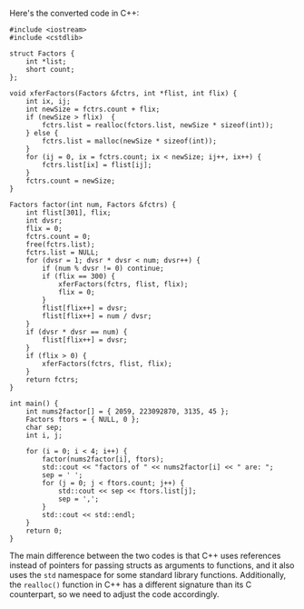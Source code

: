 
Here's the converted code in C++:
```
#include <iostream>
#include <cstdlib>

struct Factors {
    int *list;
    short count;
};

void xferFactors(Factors &fctrs, int *flist, int flix) {
    int ix, ij;
    int newSize = fctrs.count + flix;
    if (newSize > flix)  {
        fctrs.list = realloc(fctors.list, newSize * sizeof(int));
    } else {
        fctrs.list = malloc(newSize * sizeof(int));
    }
    for (ij = 0, ix = fctrs.count; ix < newSize; ij++, ix++) {
        fctrs.list[ix] = flist[ij];
    }
    fctrs.count = newSize;
}

Factors factor(int num, Factors &fctrs) {
    int flist[301], flix;
    int dvsr;
    flix = 0;
    fctrs.count = 0;
    free(fctrs.list);
    fctrs.list = NULL;
    for (dvsr = 1; dvsr * dvsr < num; dvsr++) {
        if (num % dvsr != 0) continue;
        if (flix == 300) {
            xferFactors(fctrs, flist, flix);
            flix = 0;
        }
        flist[flix++] = dvsr;
        flist[flix++] = num / dvsr;
    }
    if (dvsr * dvsr == num) {
        flist[flix++] = dvsr;
    }
    if (flix > 0) {
        xferFactors(fctrs, flist, flix);
    }
    return fctrs;
}

int main() {
    int nums2factor[] = { 2059, 223092870, 3135, 45 };
    Factors ftors = { NULL, 0 };
    char sep;
    int i, j;

    for (i = 0; i < 4; i++) {
        factor(nums2factor[i], ftors);
        std::cout << "factors of " << nums2factor[i] << " are: ";
        sep = ' ';
        for (j = 0; j < ftors.count; j++) {
            std::cout << sep << ftors.list[j];
            sep = ',';
        }
        std::cout << std::endl;
    }
    return 0;
}
```
The main difference between the two codes is that C++ uses references instead of pointers for passing structs as arguments to functions, and it also uses the `std` namespace for some standard library functions. Additionally, the `realloc()` function in C++ has a different signature than its C counterpart, so we need to adjust the code accordingly.
